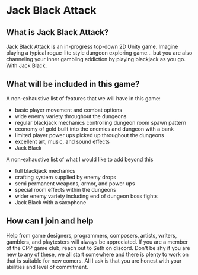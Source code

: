 # Jack Black Attack

## What is Jack Black Attack?
Jack Black Attack is an in-progress top-down 2D Unity game. Imagine playing a typical rogue-lite style dungeon exploring game... but you are also channeling your inner gambling addiction by playing blackjack as you go. With Jack Black.

## What will be included in this game?
A non-exhaustive list of features that we will have in this game:
- basic player movement and combat options
- wide enemy variety throughout the dungeons
- regular blackjack mechanics controlling dungeon room spawn pattern
- economy of gold built into the enemies and dungeon with a bank
- limited player power ups picked up throughout the dungeons
- excellent art, music, and sound effects
- Jack Black
  
A non-exhaustive list of what I would like to add beyond this
- full blackjack mechanics
- crafting system supplied by enemy drops 
- semi permanent weapons, armor, and power ups 
- special room effects within the dungeons 
- wider enemy variety including end of dungeon boss fights 
- Jack Black with a saxophone 

## How can I join and help
Help from game designers, programmers, composers, artists, writers, gamblers, and playtesters will always be appreciated. If you are a member of the CPP game club, reach out to Seth on discord.
Don't be shy if you are new to any of these, we all start somewhere and there is plenty to work on that is suitable for new comers.
All I ask is that you are honest with your abilities and level of commitment.


